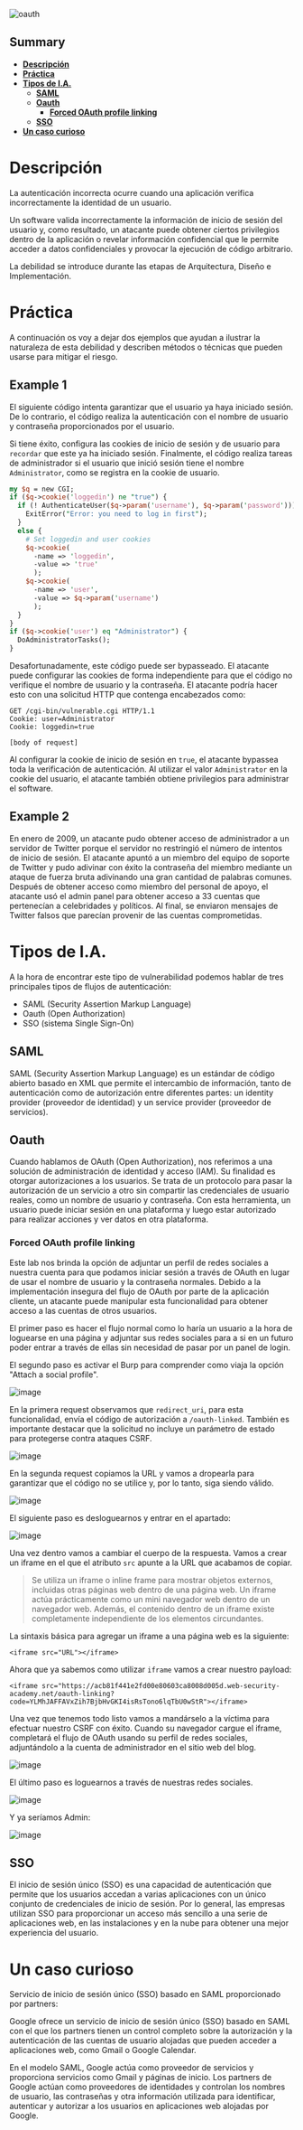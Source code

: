 ![oauth](https://user-images.githubusercontent.com/88755387/133160635-4f3177db-8257-4230-9e94-e4c307f037bd.jpg)

## __Summary__

- [__Descripción__](#Descripción)
- [__Práctica__](#Práctica)
- [__Tipos de I.A.__](#Tipos-de-I.A.)
  - [__SAML__](#SAML)
  - [__Oauth__](#Oauth)
    - [__Forced OAuth profile linking__](#Forced-OAuth-profile-linking)
  - [__SSO__](#SSO)
- [__Un caso curioso__](#Un-caso-curioso)

# __Descripción__

La autenticación incorrecta ocurre cuando una aplicación verifica incorrectamente la identidad de un usuario.

Un software valida incorrectamente la información de inicio de sesión del usuario y, como resultado, un atacante puede obtener ciertos privilegios dentro de la aplicación o revelar información confidencial que le permite acceder a datos confidenciales y provocar la ejecución de código arbitrario.

La debilidad se introduce durante las etapas de Arquitectura, Diseño e Implementación.

# __Práctica__

A continuación os voy a dejar dos ejemplos que ayudan a ilustrar la naturaleza de esta debilidad y describen métodos o técnicas que pueden usarse para mitigar el riesgo.

## __Example 1__

El siguiente código intenta garantizar que el usuario ya haya iniciado sesión. De lo contrario, el código realiza la autenticación con el nombre de usuario y contraseña proporcionados por el usuario. 

Si tiene éxito, configura las cookies de inicio de sesión y de usuario para `recordar` que este ya ha iniciado sesión. Finalmente, el código realiza tareas de administrador si el usuario que inició sesión tiene el nombre `Administrator`, como se registra en la cookie de usuario.

```perl
my $q = new CGI;
if ($q->cookie('loggedin') ne "true") {
  if (! AuthenticateUser($q->param('username'), $q->param('password'))) {
    ExitError("Error: you need to log in first");
  }
  else {
    # Set loggedin and user cookies
    $q->cookie(
      -name => 'loggedin',
      -value => 'true'
      );
    $q->cookie(
      -name => 'user',
      -value => $q->param('username')
      );
  }
}
if ($q->cookie('user') eq "Administrator") {
  DoAdministratorTasks();
}
```

Desafortunadamente, este código puede ser bypasseado. El atacante puede configurar las cookies de forma independiente para que el código no verifique el nombre de usuario y la contraseña. El atacante podría hacer esto con una solicitud HTTP que contenga encabezados como:

```
GET /cgi-bin/vulnerable.cgi HTTP/1.1
Cookie: user=Administrator
Cookie: loggedin=true

[body of request]
```

Al configurar la cookie de inicio de sesión en `true`, el atacante bypassea toda la verificación de autenticación. Al utilizar el valor `Administrator` en la cookie del usuario, el atacante también obtiene privilegios para administrar el software.

## __Example 2__

En enero de 2009, un atacante pudo obtener acceso de administrador a un servidor de Twitter porque el servidor no restringió el número de intentos de inicio de sesión. El atacante apuntó a un miembro del equipo de soporte de Twitter y pudo adivinar con éxito la contraseña del miembro mediante un ataque de fuerza bruta adivinando una gran cantidad de palabras comunes. Después de obtener acceso como miembro del personal de apoyo, el atacante usó el admin panel para obtener acceso a 33 cuentas que pertenecían a celebridades y políticos. Al final, se enviaron mensajes de Twitter falsos que parecían provenir de las cuentas comprometidas.

# __Tipos de I.A.__

A la hora de encontrar este tipo de vulnerabilidad podemos hablar de tres principales tipos de flujos de autenticación:

- SAML (Security Assertion Markup Language)
- Oauth (Open Authorization)
- SSO (sistema Single Sign-On)

## __SAML__

SAML (Security Assertion Markup Language) es un estándar de código abierto basado en XML que permite el intercambio de información, tanto de autenticación como de autorización entre diferentes partes: un identity provider (proveedor de identidad) y un service provider (proveedor de servicios).

## __Oauth__

Cuando hablamos de OAuth (Open Authorization), nos referimos a una solución de administración de identidad y acceso (IAM). Su finalidad es otorgar autorizaciones a los usuarios. Se trata de un protocolo para pasar la autorización de un servicio a otro sin compartir las credenciales de usuario reales, como un nombre de usuario y contraseña. Con esta herramienta, un usuario puede iniciar sesión en una plataforma y luego estar autorizado para realizar acciones y ver datos en otra plataforma.

### __Forced OAuth profile linking__

Este lab nos brinda la opción de adjuntar un perfil de redes sociales a nuestra cuenta para que podamos iniciar sesión a través de OAuth en lugar de usar el nombre de usuario y la contraseña normales. Debido a la implementación insegura del flujo de OAuth por parte de la aplicación cliente, un atacante puede manipular esta funcionalidad para obtener acceso a las cuentas de otros usuarios.

El primer paso es hacer el flujo normal como lo haría un usuario a la hora de loguearse en una página y adjuntar sus redes sociales para a si en un futuro poder entrar a través de ellas sin necesidad de pasar por un panel de login.

El segundo paso es activar el Burp para comprender como viaja la opción "Attach a social profile".

![image](https://user-images.githubusercontent.com/88755387/133300768-271f86fb-30e7-46a0-a886-bf7592f6605d.png)

En la primera request observamos que `redirect_uri`, para esta funcionalidad, envía el código de autorización a `/oauth-linked`. También es importante destacar que la solicitud no incluye un parámetro de estado para protegerse contra ataques CSRF. 

![image](https://user-images.githubusercontent.com/88755387/133301055-488f3491-8e2c-42dd-8565-edb60bd7eec8.png)


En la segunda request copiamos la URL y vamos a dropearla para garantizar que el código no se utilice y, por lo tanto, siga siendo válido.

![image](https://user-images.githubusercontent.com/88755387/133301586-58f7f06c-9ee6-4a53-a316-6958d3d38d64.png)

El siguiente paso es desloguearnos y entrar en el apartado:

![image](https://user-images.githubusercontent.com/88755387/133302044-33d325f2-96bf-49a4-9bbe-c109a15d862b.png)

Una vez dentro vamos a cambiar el cuerpo de la respuesta. Vamos a crear un iframe en el que el atributo `src` apunte a la URL que acabamos de copiar.

> Se utiliza un iframe o inline frame para mostrar objetos externos, incluidas otras páginas web dentro de una página web. Un iframe actúa prácticamente como un mini navegador web dentro de un navegador web. Además, el contenido dentro de un iframe existe completamente independiente de los elementos circundantes.

La sintaxis básica para agregar un iframe a una página web es la siguiente:
```
<iframe src="URL"></iframe>
```

Ahora que ya sabemos como utilizar `iframe` vamos a crear nuestro payload:

```
<iframe src="https://acb81f441e2fd00e80603ca8008d005d.web-security-academy.net/oauth-linking?code=YLMhJAFFAVxZih7BjbHvGKI4isRsTono6lqTbU0wStR"></iframe>
```

Una vez que tenemos todo listo vamos a mandárselo a la víctima para efectuar nuestro CSRF con éxito. Cuando su navegador cargue el iframe, completará el flujo de OAuth usando su perfil de redes sociales, adjuntándolo a la cuenta de administrador en el sitio web del blog.

![image](https://user-images.githubusercontent.com/88755387/133303216-84047e2b-5a5b-490e-8f36-cbb3b1645b18.png)

El último paso es loguearnos a través de nuestras redes sociales.

![image](https://user-images.githubusercontent.com/88755387/133303688-f1862e7f-ec86-4a6d-8467-3cc035a3dde1.png)

Y ya seríamos Admin:

![image](https://user-images.githubusercontent.com/88755387/133304000-37d410c1-e48f-442c-bc57-f03633606455.png)

## __SSO__

El inicio de sesión único (SSO) es una capacidad de autenticación que permite que los usuarios accedan a varias aplicaciones con un único conjunto de credenciales de inicio de sesión. Por lo general, las empresas utilizan SSO para proporcionar un acceso más sencillo a una serie de aplicaciones web, en las instalaciones y en la nube para obtener una mejor experiencia del usuario.

# __Un caso curioso__

Servicio de inicio de sesión único (SSO) basado en SAML proporcionado por partners:

Google ofrece un servicio de inicio de sesión único (SSO) basado en SAML con el que los partners tienen un control completo sobre la autorización y la autenticación de las cuentas de usuario alojadas que pueden acceder a aplicaciones web, como Gmail o Google Calendar. 

En el modelo SAML, Google actúa como proveedor de servicios y proporciona servicios como Gmail y páginas de inicio. Los partners de Google actúan como proveedores de identidades y controlan los nombres de usuario, las contraseñas y otra información utilizada para identificar, autenticar y autorizar a los usuarios en aplicaciones web alojadas por Google.








